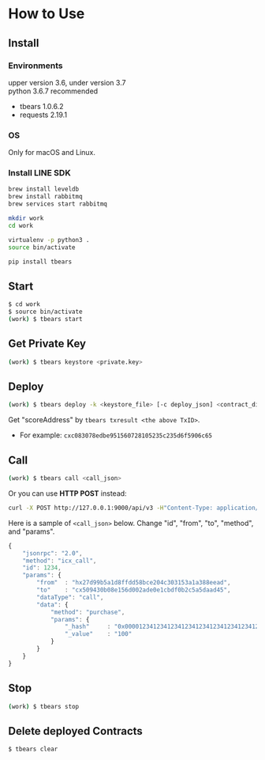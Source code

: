 # How to Use

## Install

### Environments

upper version 3.6, under version 3.7   
python 3.6.7 recommended

- tbears 1.0.6.2   
- requests 2.19.1

### OS

Only for macOS and Linux.

### Install LINE SDK

```bash
brew install leveldb
brew install rabbitmq
brew services start rabbitmq
```
```bash
mkdir work
cd work
```
```bash
virtualenv -p python3 .
source bin/activate
```
```bash
pip install tbears
```

## Start
```bash
$ cd work
$ source bin/activate
(work) $ tbears start
```

## Get Private Key
```bash
(work) $ tbears keystore <private.key>
```

## Deploy
```bash
(work) $ tbears deploy -k <keystore_file> [-c deploy_json] <contract_dir>
```
Get "scoreAddress" by ```tbears txresult <the above TxID>```.
- For example: ```cxc083078edbe951560728105235c235d6f5906c65```

## Call
```bash
(work) $ tbears call <call_json>
```

Or you can use **HTTP POST** instead:
```bash
curl -X POST http://127.0.0.1:9000/api/v3 -H"Content-Type: application/json; application/json" -d @<call_json>
```

Here is a sample of ```<call_json>``` below. Change "id", "from", "to", "method", and "params".

```javascript
{
    "jsonrpc": "2.0",
    "method": "icx_call",
    "id": 1234,
    "params": {
        "from"	: "hx27d99b5a1d8ffdd58bce204c303153a1a388eead",
        "to"	: "cx509430b08e156d002ade0e1cbdf0b2c5a5daad45",
        "dataType": "call",
        "data": {
            "method": "purchase",
            "params": {
                "_hash"	    : "0x0000123412341234123412341234123412341234123412341234123412341234",
				"_value"	: "100"
			}
        }
    }
}
```

## Stop
```bash
(work) $ tbears stop
```

## Delete deployed Contracts
```bash
$ tbears clear
```
